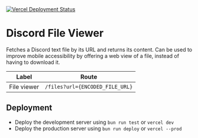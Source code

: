 <a href="https://rodis.vercel.app/">
  <img src="https://img.shields.io/github/deployments/archasion/discord-file-viewer/production?logo=vercel&label=vercel&link=https%3A%2F%2Frodis.vercel.app%2F" alt="Vercel Deployment Status"/>
</a>

# Discord File Viewer

Fetches a Discord text file by its URL and returns its content. Can be used to improve mobile accessibility by offering
a web view of a file, instead of having to download it.

| Label       | Route                           |
|-------------|---------------------------------|
| File viewer | `/files?url={ENCODED_FILE_URL}` |

## Deployment

- Deploy the development server using `bun run test` or `vercel dev`
- Deploy the production server using `bun run deploy` or `vercel --prod`